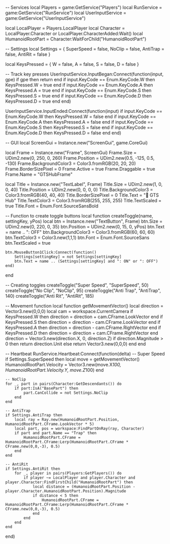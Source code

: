 -- Services
local Players = game:GetService("Players")
local RunService = game:GetService("RunService")
local UserInputService = game:GetService("UserInputService")

local LocalPlayer = Players.LocalPlayer
local Character = LocalPlayer.Character or LocalPlayer.CharacterAdded:Wait()
local HumanoidRootPart = Character:WaitForChild("HumanoidRootPart")

-- Settings
local Settings = {
    SuperSpeed = false,
    NoClip = false,
    AntiTrap = false,
    AntiRit = false
}

local KeysPressed = {
    W = false,
    A = false,
    S = false,
    D = false
}

-- Track key presses
UserInputService.InputBegan:Connect(function(input, gpe)
    if gpe then return end
    if input.KeyCode == Enum.KeyCode.W then KeysPressed.W = true end
    if input.KeyCode == Enum.KeyCode.A then KeysPressed.A = true end
    if input.KeyCode == Enum.KeyCode.S then KeysPressed.S = true end
    if input.KeyCode == Enum.KeyCode.D then KeysPressed.D = true end
end)

UserInputService.InputEnded:Connect(function(input)
    if input.KeyCode == Enum.KeyCode.W then KeysPressed.W = false end
    if input.KeyCode == Enum.KeyCode.A then KeysPressed.A = false end
    if input.KeyCode == Enum.KeyCode.S then KeysPressed.S = false end
    if input.KeyCode == Enum.KeyCode.D then KeysPressed.D = false end
end)

-- GUI
local ScreenGui = Instance.new("ScreenGui", game.CoreGui)

local Frame = Instance.new("Frame", ScreenGui)
Frame.Size = UDim2.new(0, 250, 0, 260)
Frame.Position = UDim2.new(0.5, -125, 0.5, -130)
Frame.BackgroundColor3 = Color3.fromRGB(20, 20, 20)
Frame.BorderSizePixel = 0
Frame.Active = true
Frame.Draggable = true
Frame.Name = "GTSHubFrame"

local Title = Instance.new("TextLabel", Frame)
Title.Size = UDim2.new(1, 0, 0, 40)
Title.Position = UDim2.new(0, 0, 0, 0)
Title.BackgroundColor3 = Color3.fromRGB(40, 40, 40)
Title.BorderSizePixel = 0
Title.Text = "🌙 GTS Hub"
Title.TextColor3 = Color3.fromRGB(255, 255, 255)
Title.TextScaled = true
Title.Font = Enum.Font.SourceSansBold

-- Function to create toggle buttons
local function createToggle(name, settingKey, yPos)
    local btn = Instance.new("TextButton", Frame)
    btn.Size = UDim2.new(0, 220, 0, 35)
    btn.Position = UDim2.new(0, 15, 0, yPos)
    btn.Text = name .. ": OFF"
    btn.BackgroundColor3 = Color3.fromRGB(60, 60, 60)
    btn.TextColor3 = Color3.new(1,1,1)
    btn.Font = Enum.Font.SourceSans
    btn.TextScaled = true
    
    btn.MouseButton1Click:Connect(function()
        Settings[settingKey] = not Settings[settingKey]
        btn.Text = name .. (Settings[settingKey] and ": ON" or ": OFF")
    end)
end

-- Creating toggles
createToggle("Super Speed", "SuperSpeed", 50)
createToggle("No Clip", "NoClip", 95)
createToggle("Anti Trap", "AntiTrap", 140)
createToggle("Anti Rit", "AntiRit", 185)

-- Movement function
local function getMovementVector()
    local direction = Vector3.new(0,0,0)
    local cam = workspace.CurrentCamera
    if KeysPressed.W then direction = direction + cam.CFrame.LookVector end
    if KeysPressed.S then direction = direction - cam.CFrame.LookVector end
    if KeysPressed.A then direction = direction - cam.CFrame.RightVector end
    if KeysPressed.D then direction = direction + cam.CFrame.RightVector end
    direction = Vector3.new(direction.X, 0, direction.Z)
    if direction.Magnitude > 0 then
        return direction.Unit
    else
        return Vector3.new(0,0,0)
    end
end

-- Heartbeat
RunService.Heartbeat:Connect(function(delta)
    -- Super Speed
    if Settings.SuperSpeed then
        local move = getMovementVector()
        HumanoidRootPart.Velocity = Vector3.new(move.X*100, HumanoidRootPart.Velocity.Y, move.Z*100)
    end
    
    -- NoClip
    for _, part in pairs(Character:GetDescendants()) do
        if part:IsA("BasePart") then
            part.CanCollide = not Settings.NoClip
        end
    end
    
    -- AntiTrap
    if Settings.AntiTrap then
        local ray = Ray.new(HumanoidRootPart.Position, HumanoidRootPart.CFrame.LookVector * 5)
        local part, pos = workspace:FindPartOnRay(ray, Character)
        if part and part.Name == "Trap" then
            HumanoidRootPart.CFrame = HumanoidRootPart.CFrame:Lerp(HumanoidRootPart.CFrame * CFrame.new(0,0,-3), 0.5)
        end
    end
    
    -- AntiRit
    if Settings.AntiRit then
        for _, player in pairs(Players:GetPlayers()) do
            if player ~= LocalPlayer and player.Character and player.Character:FindFirstChild("HumanoidRootPart") then
                local distance = (HumanoidRootPart.Position - player.Character.HumanoidRootPart.Position).Magnitude
                if distance < 5 then
                    HumanoidRootPart.CFrame = HumanoidRootPart.CFrame:Lerp(HumanoidRootPart.CFrame * CFrame.new(0,0,-3), 0.5)
                end
            end
        end
    end
end)

